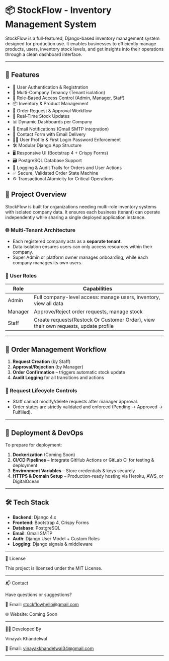 # 📦 StockFlow - Inventory Management System

StockFlow is a full-featured, Django-based inventory management system designed for production use. It enables businesses to efficiently manage products, users, inventory stock levels, and get insights into their operations through a clean dashboard interface.

---

## 🚀 Features

-  🔐 User Authentication & Registration
- 🏢 Multi-Company Tenancy (Tenant isolation)
- 👥 Role-Based Access Control (Admin, Manager, Staff)
- 📦 Inventory & Product Management
- 📝 Order Request & Approval Workflow
- 🧾 Real-Time Stock Updates
- 📊 Dynamic Dashboards per Company
- 📨 Email Notifications (Gmail SMTP integration)
- 💬 Contact Form with Email Delivery
- 🧑‍💼 User Profile & First Login Password Enforcement
- 🛠️ Modular Django App Structure
- 🖥️ Responsive UI (Bootstrap 4 + Crispy Forms)
- 🗃️ PostgreSQL Database Support
- 🧾 Logging & Audit Trails for Orders and User Actions
- ✅ Secure, Validated Order State Machine
- ⚙️ Transactional Atomicity for Critical Operations


## 🧠 Project Overview

StockFlow is built for organizations needing multi-role inventory systems with isolated company data. It ensures each business (tenant) can operate independently while sharing a single deployed application instance.


### 🌐 Multi-Tenant Architecture

- Each registered company acts as a **separate tenant**.
- Data isolation ensures users can only access resources within their company.
- Super Admin or platform owner manages onboarding, while each company manages its own users.


### 👥 User Roles

| Role   | Capabilities |
|--------|--------------|
| Admin  | Full company-level access: manage users, inventory, view all data |
| Manager | Approve/Reject order requests, manage stock |
| Staff  | Create requests(Restock Or Customer Order), view their own requests, update profile |

---

## 🧾 Order Management Workflow

1. **Request Creation** (by Staff)
2. **Approval/Rejection** (by Manager)
3. **Order Confirmation** – triggers automatic stock update
4. **Audit Logging** for all transitions and actions

### 🔄 Request Lifecycle Controls

- Staff cannot modify/delete requests after manager approval.
- Order states are strictly validated and enforced (Pending → Approved → Fulfilled).

---

## 🐳 Deployment & DevOps

To prepare for deployment:

1. **Dockerization** (Coming Soon)
2. **CI/CD Pipelines** – Integrate GitHub Actions or GitLab CI for testing & deployment
3. **Environment Variables** – Store credentials & keys securely
4. **HTTPS & Domain Setup** – Production-ready hosting via Heroku, AWS, or DigitalOcean

---

## 🛠️ Tech Stack

- **Backend**: Django 4.x
- **Frontend**: Bootstrap 4, Crispy Forms
- **Database**: PostgreSQL
- **Email**: Gmail SMTP
- **Auth**: Django User Model + Custom Roles
- **Logging**: Django signals & middleware

---
📄 License

This project is licensed under the MIT License.

---

📬 Contact

Have questions or suggestions?

📧 Email: stockflowhello@gmail.com

🌐 Website: Coming Soon

---


👨‍💻 Developed By

Vinayak Khandelwal

📧 Email: vinayakkhandelwal34@gmail.com

---
